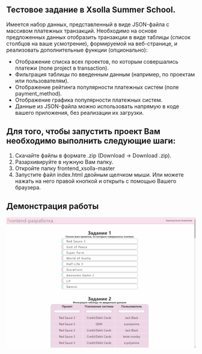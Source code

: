 ## Тестовое задание в Xsolla Summer School. ##
Имеется набор данных, представленный в виде JSON-файла с массивом платежных транзакций. Необходимо на основе предложенных данных отобразить транзакции в виде таблицы (список столбцов на ваше усмотрение), формируемой на веб-странице, и реализовать дополнительные функции (опционально):

* Отображение списка всех проектов, по которым совершались платежи (поле project в transaction).
* Фильтрация таблицы по введенным данным (например, по проектам или пользователям).
* Отображение рейтинга популярности платежных систем (поле payment_method).
* Отображение графика популярности платежных систем.
* Данные из JSON-файла можно использовать напрямую в коде вашего приложения, без реализации их загрузки.

## Для того, чтобы запустить проект Вам необходимо выполнить следующие шаги: ##

1. Скачайте файлы в формате .zip (Download -> Download .zip).
2. Разархивируйте в нужную Вам папку.
3. Откройте папку frontend_xsolla-master
4. Запустите файл index.html двойным щелчком мыши. Или можете нажать на него правой кнопкой и открыть с помощью Вашего браузера.

## Демонстрация работы ##
![Иллюстрация к проекту](https://github.com/XakimAA/frontend_xsolla/blob/master/xsolla_test.gif)
